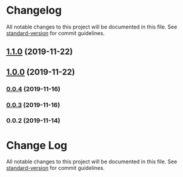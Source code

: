 # Changelog

All notable changes to this project will be documented in this file. See [standard-version](https://github.com/conventional-changelog/standard-version) for commit guidelines.

## [1.1.0](https://github.com/plugin-contrib/snarkdown-loader/compare/v1.0.0...v1.1.0) (2019-11-22)

## [1.0.0](https://github.com/anikethsaha/snarkdown-loader/compare/v0.0.4...v1.0.0) (2019-11-22)

### [0.0.4](https://github.com/anikethsaha/snarkdown-loader/compare/v0.0.3...v0.0.4) (2019-11-16)

### [0.0.3](https://github.com/anikethsaha/snarkdown-loader/compare/v0.0.2...v0.0.3) (2019-11-16)

### 0.0.2 (2019-11-14)

# Change Log

All notable changes to this project will be documented in this file. See [standard-version](https://github.com/conventional-changelog/standard-version) for commit guidelines.